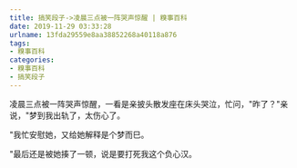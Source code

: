 ```yaml
---
title: 搞笑段子->凌晨三点被一阵哭声惊醒 | 糗事百科
date: 2019-11-29 03:33:28
urlname: 13fda29559e8aa38852268a40118a876
tags: 
- 糗事百科
categories:
- 糗事百科
- 搞笑段子
---
```

凌晨三点被一阵哭声惊醒，一看是亲披头散发座在床头哭泣，忙问，"昨了？"亲说，"梦到我出轨了，太伤心了。

"我忙安慰她，又给她解释是个梦而巳。

"最后还是被她揍了一顿，说是要打死我这个负心汉。


